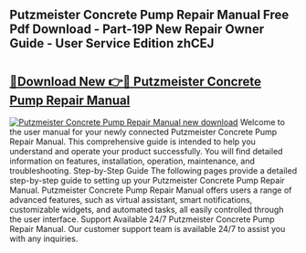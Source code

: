 ## Putzmeister Concrete Pump Repair Manual Free Pdf Download - Part-19P New Repair Owner Guide - User Service Edition zhCEJ

# <h2><a href="http://cf20029.oget.top/?id=Putzmeister+Concrete+Pump+Repair+Manual">🔗Download New 👉🔴 Putzmeister Concrete Pump Repair Manual</a></h2>

[![Putzmeister Concrete Pump Repair Manual new download](https://i.imgur.com/5g1atiW.png)](http://cf20029.oget.top/?id=Putzmeister+Concrete+Pump+Repair+Manual)
Welcome to the user manual for your newly connected Putzmeister Concrete Pump Repair Manual. This comprehensive guide is intended to help you understand and operate your product successfully. You will find detailed information on features, installation, operation, maintenance, and troubleshooting. Step-by-Step Guide The following pages provide a detailed step-by-step guide to setting up your Putzmeister Concrete Pump Repair Manual. Putzmeister Concrete Pump Repair Manual offers users a range of advanced features, such as virtual assistant, smart notifications, customizable widgets, and automated tasks, all easily controlled through the user interface. Support Available 24/7 Putzmeister Concrete Pump Repair Manual. Our customer support team is available 24/7 to assist you with any inquiries.

